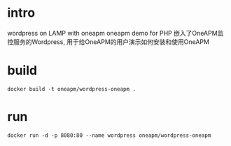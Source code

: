 # intro
wordpress on LAMP with oneapm
oneapm demo for PHP
嵌入了OneAPM监控服务的Wordpress, 用于给OneAPM的用户演示如何安装和使用OneAPM
# build
```
docker build -t oneapm/wordpress-oneapm .
```
# run
```
docker run -d -p 8080:80 --name wordpress oneapm/wordpress-oneapm
```
